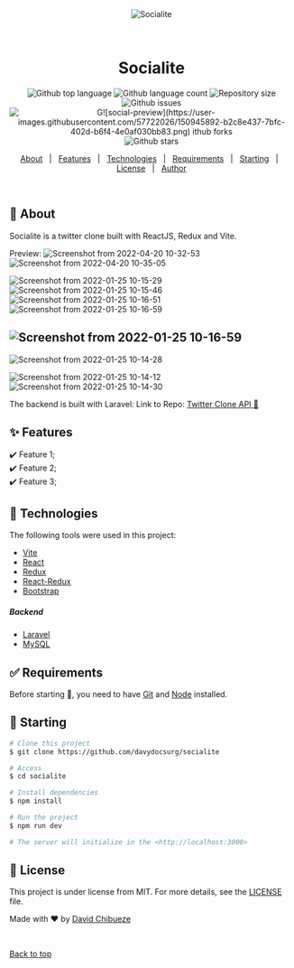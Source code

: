 <div align="center" id="top">
  <img src="./.github/app.gif" alt="Socialite" />

&#xa0;

  <!-- <a href="https://socialite.netlify.app">Demo</a> -->
</div>

<h1 align="center">Socialite</h1>

<div align="center">
  <img alt="Github top language" src="https://img.shields.io/github/languages/top/davydocsurg/socialite?color=56BEB8">

  <img alt="Github language count" src="https://img.shields.io/github/languages/count/davydocsurg/socialite?color=56BEB8">

  <img alt="Repository size" src="https://img.shields.io/github/repo-size/davydocsurg/socialite?color=56BEB8">
	<img alt="Github issues" src="https://img.shields.io/github/issues/davydocsurg/socialite?color=56BEB8" />
 <img alt="G![social-preview](https://user-images.githubusercontent.com/57722026/150945892-b2c8e437-7bfc-402d-b6f4-4e0af030bb83.png)
ithub forks" src="https://img.shields.io/github/forks/davydocsurg/socialite?color=56BEB8" />
  <!--<img alt="License" src="https://img.shields.io/github/license/davydocsurg/socialite?color=56BEB8">-->


 

  <img alt="Github stars" src="https://img.shields.io/github/stars/davydocsurg/socialite?color=56BEB8" />
</div>

<!-- Status -->

<!-- <h4 align="center">
	🚧  Socialite 🚀 Under construction...  🚧
</h4>

<hr> -->

<p align="center">
  <a href="#dart-about">About</a> &#xa0; | &#xa0;
  <a href="#sparkles-features">Features</a> &#xa0; | &#xa0;
  <a href="#rocket-technologies">Technologies</a> &#xa0; | &#xa0;
  <a href="#white_check_mark-requirements">Requirements</a> &#xa0; | &#xa0;
  <a href="#checkered_flag-starting">Starting</a> &#xa0; | &#xa0;
  <a href="#memo-license">License</a> &#xa0; | &#xa0;
  <a href="https://github.com/davydocsurg" target="_blank">Author</a>
</p>

<br>

## :dart: About

Socialite is a twitter clone built with ReactJS, Redux and Vite. 

Preview:
![Screenshot from 2022-04-20 10-32-53](https://user-images.githubusercontent.com/57722026/164186529-848c1bc4-244f-4c16-afa5-b5a0e4eca493.png)
![Screenshot from 2022-04-20 10-35-05](https://user-images.githubusercontent.com/57722026/164186809-bc95af14-ce5f-4473-926c-a6ac73129b5d.png)

![Screenshot from 2022-01-25 10-15-29](https://user-images.githubusercontent.com/57722026/150948257-8f8e612e-6b7e-4158-b229-86e780a0dd6b.png)
![Screenshot from 2022-01-25 10-15-46](https://user-images.githubusercontent.com/57722026/150948281-41db4f47-3381-4250-a4b8-a785f9d89d91.png)
![Screenshot from 2022-01-25 10-16-51](https://user-images.githubusercontent.com/57722026/150948294-05fd3a89-1a0c-45ec-801d-1207eac4796d.png)
![Screenshot from 2022-01-25 10-16-59](https://user-images.githubusercontent.com/57722026/150948304-43e90b24-c3fc-4f96-9f9a-74e32c52b0b1.png)

![Screenshot from 2022-01-25 10-16-59](https://user-images.githubusercontent.com/57722026/150948127-c6883622-c88b-442a-9dd3-e8f3dae271e0.png)
----------------------------------------------------------------------------------------------------------------------------------------------

![Screenshot from 2022-01-25 10-14-28](https://user-images.githubusercontent.com/57722026/150948647-dfef0d21-0a50-475f-b75d-5c53758e0c01.png)

![Screenshot from 2022-01-25 10-14-12](https://user-images.githubusercontent.com/57722026/150948692-c59d099e-8b97-4bd7-8a1b-08eaccda9061.png)
![Screenshot from 2022-01-25 10-14-30](https://user-images.githubusercontent.com/57722026/150948768-58890ee7-2d03-4d96-b5c3-f21fd7a7efce.png)

The backend is built with Laravel: Link to Repo: [Twitter Clone API :link:](https://github.com/davydocsurg/twitter-clone-api/)

## :sparkles: Features

:heavy_check_mark: Feature 1;\
:heavy_check_mark: Feature 2;\
:heavy_check_mark: Feature 3;

## :rocket: Technologies

The following tools were used in this project:

- [Vite](https://vitejs.dev/)
- [React](https://reactjs.org/)
- [Redux](https://redux.js.org/)
- [React-Redux](https://react-redux.js.org/)
- [Bootstrap](https://getbootstrap.com/)

<h5>Backend</h5>

- [Laravel](https://laravel.com/)
- [MySQL](https://mysql.com/)

## :white_check_mark: Requirements

Before starting :checkered_flag:, you need to have [Git](https://git-scm.com) and [Node](https://nodejs.org/en/) installed.

## :checkered_flag: Starting

```bash
# Clone this project
$ git clone https://github.com/davydocsurg/socialite

# Access
$ cd socialite

# Install dependencies
$ npm install

# Run the project
$ npm run dev

# The server will initialize in the <http://localhost:3000>
```

## :memo: License

This project is under license from MIT. For more details, see the [LICENSE](LICENSE.md) file.

Made with :heart: by <a href="https://github.com/davydocsurg" target="_blank">David Chibueze</a>

&#xa0;

<a href="#top">Back to top</a>

